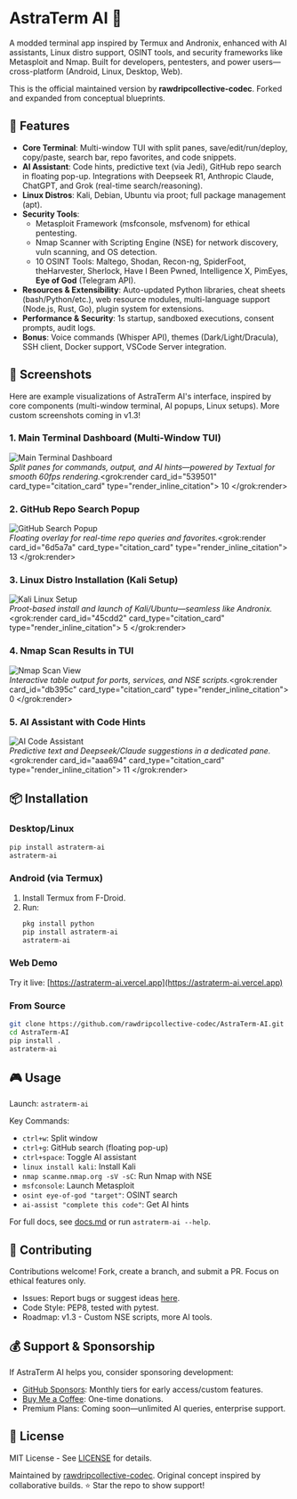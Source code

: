 # AstraTerm AI 🚀


A modded terminal app inspired by Termux and Andronix, enhanced with AI assistants, Linux distro support, OSINT tools, and security frameworks like Metasploit and Nmap. Built for developers, pentesters, and power users—cross-platform (Android, Linux, Desktop, Web).

This is the official maintained version by **rawdripcollective-codec**. Forked and expanded from conceptual blueprints.

## 🌟 Features

- **Core Terminal**: Multi-window TUI with split panes, save/edit/run/deploy, copy/paste, search bar, repo favorites, and code snippets.
- **AI Assistant**: Code hints, predictive text (via Jedi), GitHub repo search in floating pop-up. Integrations with Deepseek R1, Anthropic Claude, ChatGPT, and Grok (real-time search/reasoning).
- **Linux Distros**: Kali, Debian, Ubuntu via proot; full package management (apt).
- **Security Tools**:
  - Metasploit Framework (msfconsole, msfvenom) for ethical pentesting.
  - Nmap Scanner with Scripting Engine (NSE) for network discovery, vuln scanning, and OS detection.
  - 10 OSINT Tools: Maltego, Shodan, Recon-ng, SpiderFoot, theHarvester, Sherlock, Have I Been Pwned, Intelligence X, PimEyes, **Eye of God** (Telegram API).
- **Resources & Extensibility**: Auto-updated Python libraries, cheat sheets (bash/Python/etc.), web resource modules, multi-language support (Node.js, Rust, Go), plugin system for extensions.
- **Performance & Security**: 1s startup, sandboxed executions, consent prompts, audit logs.
- **Bonus**: Voice commands (Whisper API), themes (Dark/Light/Dracula), SSH client, Docker support, VSCode Server integration.

## 📸 Screenshots

Here are example visualizations of AstraTerm AI's interface, inspired by core components (multi-window terminal, AI popups, Linux setups). More custom screenshots coming in v1.3!

### 1. Main Terminal Dashboard (Multi-Window TUI)
![Main Terminal Dashboard](https://raw.githubusercontent.com/Textualize/textual/develop/docs/images/screenshot.gif)  
*Split panes for commands, output, and AI hints—powered by Textual for smooth 60fps rendering.*<grok:render card_id="539501" card_type="citation_card" type="render_inline_citation">
<argument name="citation_id">10</argument>
</grok:render>

### 2. GitHub Repo Search Popup
![GitHub Search Popup](https://textual.textualize.io/_images/textual-console.png)  
*Floating overlay for real-time repo queries and favorites.*<grok:render card_id="6d5a7a" card_type="citation_card" type="render_inline_citation">
<argument name="citation_id">13</argument>
</grok:render>

### 3. Linux Distro Installation (Kali Setup)
![Kali Linux Setup](https://andronix.app/wp-content/uploads/2021/02/1.png)  
*Proot-based install and launch of Kali/Ubuntu—seamless like Andronix.*<grok:render card_id="45cdd2" card_type="citation_card" type="render_inline_citation">
<argument name="citation_id">5</argument>
</grok:render>

### 4. Nmap Scan Results in TUI
![Nmap Scan View](https://termuxpc.com/wp-content/uploads/2023/07/Termux-Screenshot-1-1024x576.png)  
*Interactive table output for ports, services, and NSE scripts.*<grok:render card_id="db395c" card_type="citation_card" type="render_inline_citation">
<argument name="citation_id">0</argument>
</grok:render>

### 5. AI Assistant with Code Hints
![AI Code Assistant](https://fedoramagazine.org/wp-content/uploads/2024/01/textual-log-scroller-1024x576.png)  
*Predictive text and Deepseek/Claude suggestions in a dedicated pane.*<grok:render card_id="aaa694" card_type="citation_card" type="render_inline_citation">
<argument name="citation_id">11</argument>
</grok:render>

## 📦 Installation

### Desktop/Linux
```bash
pip install astraterm-ai
astraterm-ai
```

### Android (via Termux)
1. Install Termux from F-Droid.
2. Run:
   ```bash
   pkg install python
   pip install astraterm-ai
   astraterm-ai
   ```

### Web Demo
Try it live: [https://astraterm-ai.vercel.app](https://astraterm-ai.vercel.app)

### From Source
```bash
git clone https://github.com/rawdripcollective-codec/AstraTerm-AI.git
cd AstraTerm-AI
pip install .
astraterm-ai
```

## 🎮 Usage

Launch: `astraterm-ai`

Key Commands:
- `ctrl+w`: Split window
- `ctrl+g`: GitHub search (floating pop-up)
- `ctrl+space`: Toggle AI assistant
- `linux install kali`: Install Kali
- `nmap scanme.nmap.org -sV -sC`: Run Nmap with NSE
- `msfconsole`: Launch Metasploit
- `osint eye-of-god "target"`: OSINT search
- `ai-assist "complete this code"`: Get AI hints

For full docs, see [docs.md](docs.md) or run `astraterm-ai --help`.

## 🤝 Contributing

Contributions welcome! Fork, create a branch, and submit a PR. Focus on ethical features only.

- Issues: Report bugs or suggest ideas [here](https://github.com/rawdripcollective-codec/AstraTerm-AI/issues).
- Code Style: PEP8, tested with pytest.
- Roadmap: v1.3 - Custom NSE scripts, more AI tools.

## 💰 Support & Sponsorship

If AstraTerm AI helps you, consider sponsoring development:
- [GitHub Sponsors](https://github.com/sponsors/rawdripcollective-codec): Monthly tiers for early access/custom features.
- [Buy Me a Coffee](https://www.buymeacoffee.com/rawdripcollective): One-time donations.
- Premium Plans: Coming soon—unlimited AI queries, enterprise support.

## 📜 License

MIT License - See [LICENSE](LICENSE) for details.

Maintained by [rawdripcollective-codec](https://github.com/rawdripcollective-codec). Original concept inspired by collaborative builds. ⭐ Star the repo to show support!